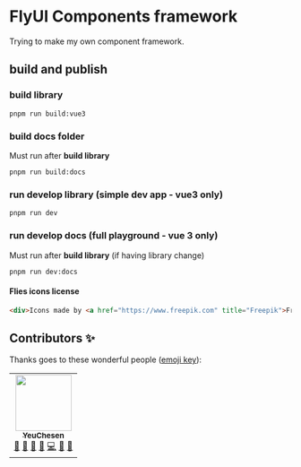# FlyUI Components framework

Trying to make my own component framework.

## build and publish

### build library
```
pnpm run build:vue3
```

### build docs folder

Must run after **build library**

```
pnpm run build:docs
```

### run develop library (simple dev app - vue3 only)
```
pnpm run dev
```

### run develop docs (full playground - vue 3 only)
Must run after **build library** (if having library change)
```
pnpm run dev:docs
```

#### Flies icons license

```html
<div>Icons made by <a href="https://www.freepik.com" title="Freepik">Freepik</a> from <a href="https://www.flaticon.com/" title="Flaticon">www.flaticon.com</a></div>
```

## Contributors ✨

Thanks goes to these wonderful people ([emoji key](https://allcontributors.org/docs/en/emoji-key)):

<!-- ALL-CONTRIBUTORS-LIST:START - Do not remove or modify this section -->
<!-- prettier-ignore-start -->
<!-- markdownlint-disable -->
<table>
  <tr>
    <td align="center">
      <a href="https://github.com/CS2909">
        <img src="https://avatars.githubusercontent.com/u/34714953?v=4&s=100" width="100px;" alt=""/>
        <br />
        <sub><b>YeuChesen</b></sub>
      </a>
      <br />
      <a href="#question-yeuchensen" title="Answering Questions">💬</a>
      <a href="https://github.com/all-contributors/all-contributors/commits?author=cs2909" title="Documentation">📖</a>
      <a href="https://github.com/all-contributors/all-contributors/pulls?q=is%3Apr+reviewed-by%3Acs2909" title="Reviewed Pull Requests">👀</a>
      <a href="#" title="Talks">📢</a>
      <a href="#" title="Code">💻</a>
      <a href="#" title="Design">🎨</a>
      <a href="#" title="Ideas, Planning & Feedbacks">🤔</a>
    </td>
  </tr>
</table>
